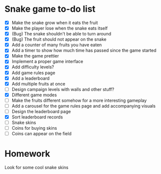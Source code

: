 # Snake game to-do list

- [x] Make the snake grow when it eats the fruit
- [x] Make the player lose when the snake eats itself
- [x] (Bug) The snake shouldn't be able to turn around
- [x] (Bug) The fruit should not appear on the snake
- [x] Add a counter of many fruits you have eaten
- [x] Add a timer to show how much time has passed since the game started
- [x] Make the game prettier
- [x] Implement a proper game interface
- [x] Add difficulty levels?
- [x] Add game rules page
- [x] Add a leaderboard
- [x] Add multiple fruits at once
- [ ] Design campaign levels with walls and other stuff?
- [x] Different game modes
- [ ] Make the fruits different somehow for a more interesting gameplay
- [ ] Add a carousel for the game rules page and add accompanying visuals
- [ ] Design the leaderboard page
- [x] Sort leaderboard records
- [ ] Snake skins
- [ ] Coins for buying skins
- [ ] Coins can appear on the field

# Homework

Look for some cool snake skins
